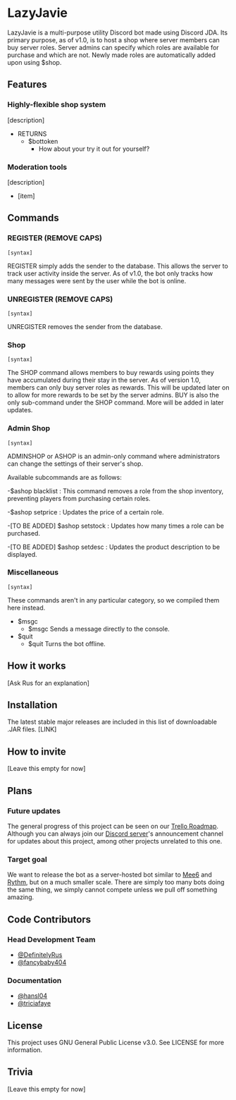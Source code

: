 # LazyJavie
LazyJavie is a multi-purpose utility Discord bot made using Discord JDA. Its primary purpose, as of v1.0, is to host a shop where server members can buy server roles. Server admins can specify which roles are available for purchase and which are not. Newly made roles are automatically added upon using $shop.

## Features
### Highly-flexible shop system
[description]
- RETURNS
  - $bottoken
     - How about your try it out for yourself?


### Moderation tools
[description]
- [item]

## Commands
### REGISTER (REMOVE CAPS)
	[syntax]
REGISTER simply adds the sender to the database. This allows the server to track user activity inside the server. As of v1.0, the bot only tracks how many messages were sent by the user while the bot is online.

### UNREGISTER (REMOVE CAPS)
	[syntax]
UNREGISTER removes the sender from the database.

### Shop
	[syntax]
The SHOP command allows members to buy rewards using points they have accumulated during their stay in the server. As of version 1.0, members can only buy server roles as rewards. This will be updated later on to allow for more rewards to be set by the server admins. BUY is also the only sub-command under the SHOP command. More will be added in later updates.

### Admin Shop
	[syntax]
ADMINSHOP or ASHOP is an admin-only command where administrators can change the settings of their server's shop.

Available subcommands are as follows:

-$ashop blacklist <role>: This command removes a role from the shop inventory, preventing players from purchasing certain roles.
   
-$ashop setprice <role> <price>: Updates the price of a certain role.

-[TO BE ADDED] $ashop setstock <role> <stock>: Updates how many times a role can be purchased.

-[TO BE ADDED] $ashop setdesc <role> <description>: Updates the product description to be displayed.

### Miscellaneous
	[syntax]
These commands aren't in any particular category, so we compiled them here instead.
- $msgc
   - $msgc Sends a message directly to the console.
- $quit
   - $quit Turns the bot offline.
    
## How it works
[Ask Rus for an explanation]
 
## Installation
The latest stable major releases are included in this list of downloadable .JAR files.
[LINK]
 
## How to invite
[Leave this empty for now]
 
## Plans
### Future updates
The general progress of this project can be seen on our [Trello Roadmap](https://trello.com/b/N6bLfnaB/lazyjavie-roadmap). Although you can always join our [Discord server](discord.gg/bZ728v4)'s announcement channel for updates about this project, among other projects unrelated to this one.

### Target goal
We want to release the bot as a server-hosted bot similar to [Mee6](https://mee6.xyz) and [Rythm](https://rythm.fm), but on a much smaller scale. There are simply too many bots doing the same thing, we simply cannot compete unless we pull off something amazing.

## Code Contributors
### Head Development Team
- [@DefinitelyRus](https://github.com/DefinitelyRus)
- [@fancybaby404](https://github.com/fancybaby404)

### Documentation
- [@hansl04](https://github.com/hansl04)
- [@triciafaye](https://github.com/triciafaye)

## License
This project uses GNU General Public License v3.0. See LICENSE for more information.
 
## Trivia
[Leave this empty for now]
